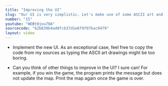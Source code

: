 ```yaml
---
title: "Improving the UI"
slug: "Our UI is very simplistic. Let's make use of some ASCII art and make the UI a little bit more attractive."
number: "15"
youtube: "WDBt0jou70A"
sourcecode: "62b839b4ad0fcb37d1e6f9f07bac9479"
layout: video
---
```


* Implement the new UI. As an exceptional case, feel free to copy the code from my sources as typing the ASCII art drawings might be too boring.


* Can you think of other things to improve in the UI? I sure can! For example, if you win the game, the program prints the message but does not update the map. Print the map again once the game is over.




